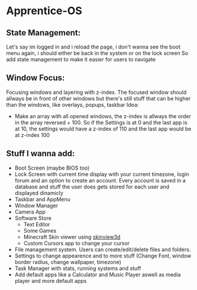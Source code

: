# Apprentice-OS

## State Management:
Let's say im logged in and i reload the page, i don't wanna see the boot menu again, i should either be back in the system or on the lock screen
So add state management to make it easier for users to navigate

## Window Focus:
Focusing windows and layering with z-index. The focused window should allways be in front of other windows but there's still stuff that can be higher than the windows, like overlays, popups, taskbar
Idea:
- Make an array with all opened windows, the z-index is allways the order in the array reversed + 100. So if the Settings is at 0 and the last app is at 10, the settings would have a z-index of 110 and the last app would be at z-index 100

## Stuff I wanna add:
- Boot Screen (maybe BIOS too)
- Lock Screen with current time display with your current timezone, login forum and an option to create an account. Every account is saved in a database and stuff the user does gets stored for each user and displayed dinamicly
- Taskbar and AppMenu
- Window Manager
- Camera App
- Software Store
  - Text Editor
  - Some Games
  - Minecraft Skin viewer using [skinview3d](https://skinview3d-demo.vercel.app/)
  - Custom Cursors app to change your cursor
- File management system. Users can create/edit/delete files and folders.
- Settings to change appearence and to more stuff (Change Font, window border radius, change wallpaper, timezone)
- Task Manager with stats, running systems and stuff
- Add default apps like a Calculator and Music Player aswell as media player and more default apps
